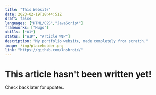 ```yaml
---
title: "This Website"
date: 2023-02-19T18:44:51Z
draft: false
languages: ["HTML/CSS","JavaScript"]
frameworks: ["Hugo"]
skills: ["UI"]
status: ["WIP", "Article WIP"]
description: "My portfolio website, made completely from scratch."
image: /img/placeholder.png
link: "https://github.com/Anshroid/"
---
```


<main class="blankslate">
    <h1>This article hasn't been written yet!</h1>
    <p>Check back later for updates.</p>
</main>